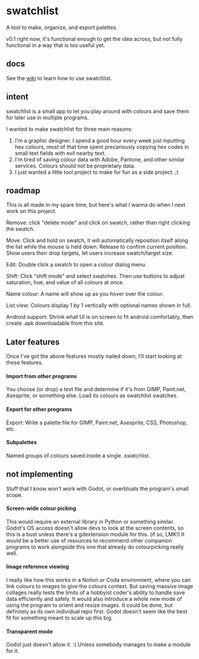 # swatchlist
A tool to make, organize, and export palettes.

v0.1 right now, it's functional enough to get the idea across, but not fully functional in a way that is too useful yet.

## docs

See the [wiki](https://github.com/DeerTears/swatchlist/wiki/Basics) to learn how to use swatchlist.

## intent

swatchlist is a small app to let you play around with colours and save them for later use in multiple programs.

I wanted to make swatchlist for three main reasons:
1. I'm a graphic designer. I spend a good hour every week just inputting hex colours, most of that time spent precariously copying hex codes in small text fields with evil nearby text.
2. I'm tired of saving colour data with Adobe, Pantone, and other similar services. Colours should not be proprietary data.
3. I just wanted a little tool project to make for fun as a side project. ;)

## roadmap

This is all made in my spare time, but here's what I wanna do when I next work on this project.

Remove: click "delete mode" and click on swatch, rather than right clicking the swatch.

Move: Click and hold on swatch, it will automatically reposition itself along the list while the mouse is held down. Release to confirm current position. Show users their drop targets, let users increase swatch/target size.

Edit: Double click a swatch to open a colour dialog menu.

Shift: Click "shift mode" and select swatches. Then use buttons to adjust saturation, hue, and value of all colours at once.

Name colour: A name will show up as you hover over the colour.

List view: Colours display 1 by 1 vertically with optional names shown in full.

Android support: Shrink what UI is on screen to fit android comfortably, then create .apk downloadable from this site.

## Later features

Once I've got the above features mostly nailed down, I'll start looking at these features.

#### Import from other programs
You choose (or drop) a text file and determine if it's from GIMP, Paint.net, Asesprite, or something else. Load its colours as swatchlist swatches.

#### Export for other programs
Export: Write a palette file for GIMP, Paint.net, Asesprite, CSS, Photoshop, etc.

#### Subpalettes
Named groups of colours saved inside a single .swatchlist.

## not implementing

Stuff that I know won't work with Godot, or overbloats the program's small scope.

#### Screen-wide colour picking

This would require an external library in Python or something similar. Godot's OS access doesn't allow devs to look at the screen contents, so this is a bust unless there's a gdextension module for this. (if so, LMK!) It would be a better use of resources to recommend other companion programs to work alongside this one that already do colourpicking really well.

#### Image reference viewing

I really like how this works in a Notion or Coda environment, where you can link colours to images to give the colours context. But saving massive image collages really tests the limits of a hobbyist coder's ability to handle save data efficiently and safely. It would also introduce a whole new mode of using the program to orient and resize images. It could be done, but definitely as its own individual repo first. Godot doesn't seem like the best fit for something meant to scale up this big.

#### Transparent mode

Godot just doesn't allow it. :( Unless somebody manages to make a module for it.
